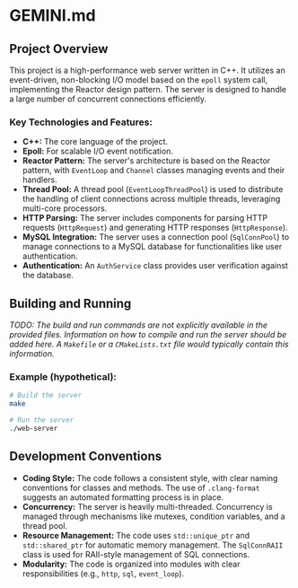 # GEMINI.md

## Project Overview

This project is a high-performance web server written in C++. It utilizes an event-driven, non-blocking I/O model based on the `epoll` system call, implementing the Reactor design pattern. The server is designed to handle a large number of concurrent connections efficiently.

### Key Technologies and Features:

*   **C++:** The core language of the project.
*   **Epoll:** For scalable I/O event notification.
*   **Reactor Pattern:** The server's architecture is based on the Reactor pattern, with `EventLoop` and `Channel` classes managing events and their handlers.
*   **Thread Pool:** A thread pool (`EventLoopThreadPool`) is used to distribute the handling of client connections across multiple threads, leveraging multi-core processors.
*   **HTTP Parsing:** The server includes components for parsing HTTP requests (`HttpRequest`) and generating HTTP responses (`HttpResponse`).
*   **MySQL Integration:** The server uses a connection pool (`SqlConnPool`) to manage connections to a MySQL database for functionalities like user authentication.
*   **Authentication:** An `AuthService` class provides user verification against the database.

## Building and Running

*TODO: The build and run commands are not explicitly available in the provided files. Information on how to compile and run the server should be added here. A `Makefile` or a `CMakeLists.txt` file would typically contain this information.*

### Example (hypothetical):

```bash
# Build the server
make

# Run the server
./web-server
```

## Development Conventions

*   **Coding Style:** The code follows a consistent style, with clear naming conventions for classes and methods. The use of `.clang-format` suggests an automated formatting process is in place.
*   **Concurrency:** The server is heavily multi-threaded. Concurrency is managed through mechanisms like mutexes, condition variables, and a thread pool.
*   **Resource Management:** The code uses `std::unique_ptr` and `std::shared_ptr` for automatic memory management. The `SqlConnRAII` class is used for RAII-style management of SQL connections.
*   **Modularity:** The code is organized into modules with clear responsibilities (e.g., `http`, `sql`, `event_loop`).
